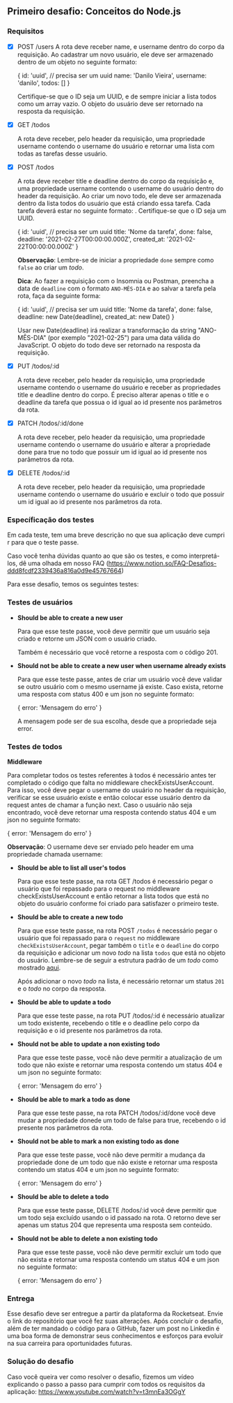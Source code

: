 ## Primeiro desafio: Conceitos do Node.js

### Requisitos

- [x] POST /users
      A rota deve receber name, e username dentro do corpo da requisição. Ao cadastrar um novo usuário, ele deve ser armazenado dentro de um objeto no seguinte formato:

  {
  id: 'uuid', // precisa ser um uuid
  name: 'Danilo Vieira',
  username: 'danilo',
  todos: []
  }

  Certifique-se que o ID seja um UUID, e de sempre iniciar a lista todos como um array vazio.
  O objeto do usuário deve ser retornado na resposta da requisição.

- [x] GET /todos

  A rota deve receber, pelo header da requisição, uma propriedade username contendo o username do usuário e retornar uma lista com todas as tarefas desse usuário.

- [x] POST /todos

  A rota deve receber title e deadline dentro do corpo da requisição e, uma propriedade username contendo o username do usuário dentro do header da requisição. Ao criar um novo todo, ele deve ser armazenada dentro da lista todos do usuário que está criando essa tarefa. Cada tarefa deverá estar no seguinte formato: . Certifique-se que o ID seja um UUID.

  {
  id: 'uuid', // precisa ser um uuid
  title: 'Nome da tarefa',
  done: false,
  deadline: '2021-02-27T00:00:00.000Z',
  created_at: '2021-02-22T00:00:00.000Z'
  }

  **Observação**: Lembre-se de iniciar a propriedade `done` sempre como `false` ao criar um _todo_.

  **Dica**: Ao fazer a requisição com o Insomnia ou Postman, preencha a data de `deadline` com o formato `ANO-MÊS-DIA` e ao salvar a tarefa pela rota, faça da seguinte forma:

  {
  id: 'uuid', // precisa ser um uuid
  title: 'Nome da tarefa',
  done: false,
  deadline: new Date(deadline),
  created_at: new Date()
  }

  Usar new Date(deadline) irá realizar a transformação da string "ANO-MÊS-DIA" (por exemplo "2021-02-25") para uma data válida do JavaScript.
  O objeto do todo deve ser retornado na resposta da requisição.

- [x] PUT /todos/:id

  A rota deve receber, pelo header da requisição, uma propriedade username contendo o username do usuário e receber as propriedades title e deadline dentro do corpo. É preciso alterar apenas o title e o deadline da tarefa que possua o id igual ao id presente nos parâmetros da rota.

- [x] PATCH /todos/:id/done

  A rota deve receber, pelo header da requisição, uma propriedade username contendo o username do usuário e alterar a propriedade done para true no todo que possuir um id igual ao id presente nos parâmetros da rota.

- [x] DELETE /todos/:id

  A rota deve receber, pelo header da requisição, uma propriedade username contendo o username do usuário e excluir o todo que possuir um id igual ao id presente nos parâmetros da rota.

### Específicação dos testes

Em cada teste, tem uma breve descrição no que sua aplicação deve cumprir para que o teste passe.

Caso você tenha dúvidas quanto ao que são os testes, e como interpretá-los, dê uma olhada em nosso FAQ (https://www.notion.so/FAQ-Desafios-ddd8fcdf2339436a816a0d9e45767664)

Para esse desafio, temos os seguintes testes:

### Testes de usuários

- **Should be able to create a new user**

  Para que esse teste passe, você deve permitir que um usuário seja criado e retorne um JSON com o usuário criado.

  Também é necessário que você retorne a resposta com o código 201.

- **Should not be able to create a new user when username already exists**

  Para que esse teste passe, antes de criar um usuário você deve validar se outro usuário com o mesmo username já existe. Caso exista, retorne uma resposta com status 400 e um json no seguinte formato:

  {
  error: 'Mensagem do erro'
  }

  A mensagem pode ser de sua escolha, desde que a propriedade seja error.

### Testes de todos

**Middleware**

Para completar todos os testes referentes à todos é necessário antes ter completado o código que falta no middleware checkExistsUserAccount. Para isso, você deve pegar o username do usuário no header da requisição, verificar se esse usuário existe e então colocar esse usuário dentro da request antes de chamar a função next. Caso o usuário não seja encontrado, você deve retornar uma resposta contendo status 404 e um json no seguinte formato:

{
error: 'Mensagem do erro'
}

**Observação**: O username deve ser enviado pelo header em uma propriedade chamada username:

- **Should be able to list all user's todos**

  Para que esse teste passe, na rota GET /todos é necessário pegar o usuário que foi repassado para o request no middleware checkExistsUserAccount e então retornar a lista todos que está no objeto do usuário conforme foi criado para satisfazer o primeiro teste.

- **Should be able to create a new todo**

  Para que esse teste passe, na rota POST `/todos` é necessário pegar o usuário que foi repassado para o `request` no middleware `checkExistsUserAccount`, pegar também o `title` e o `deadline` do corpo da requisição e adicionar um novo _todo_ na lista `todos` que está no objeto do usuário. Lembre-se de seguir a estrutura padrão de um _todo_ como mostrado [aqui](https://www.notion.so/Desafio-01-Conceitos-do-Node-js-59ccb235aecd43a6a06bf09a24e7ede8).

  Após adicionar o novo _todo_ na lista, é necessário retornar um status `201` e o _todo_ no corpo da resposta.

- **Should be able to update a todo**

  Para que esse teste passe, na rota PUT /todos/:id é necessário atualizar um todo existente, recebendo o title e o deadline pelo corpo da requisição e o id presente nos parâmetros da rota.

- **Should not be able to update a non existing todo**

  Para que esse teste passe, você não deve permitir a atualização de um todo que não existe e retornar uma resposta contendo um status 404 e um json no seguinte formato:

  {
  error: 'Mensagem do erro'
  }

- **Should be able to mark a todo as done**

  Para que esse teste passe, na rota PATCH /todos/:id/done você deve mudar a propriedade donede um todo de false para true, recebendo o id presente nos parâmetros da rota.

- **Should not be able to mark a non existing todo as done**

  Para que esse teste passe, você não deve permitir a mudança da propriedade done de um todo que não existe e retornar uma resposta contendo um status 404 e um json no seguinte formato:

  {
  error: 'Mensagem do erro'
  }

- **Should be able to delete a todo**

  Para que esse teste passe, DELETE /todos/:id você deve permitir que um todo seja excluído usando o id passado na rota. O retorno deve ser apenas um status 204 que representa uma resposta sem conteúdo.

- **Should not be able to delete a non existing todo**

  Para que esse teste passe, você não deve permitir excluir um todo que não exista e retornar uma resposta contendo um status 404 e um json no seguinte formato:

  {
  error: 'Mensagem do erro'
  }

### Entrega

Esse desafio deve ser entregue a partir da plataforma da Rocketseat. Envie o link do repositório que você fez suas alterações. Após concluir o desafio, além de ter mandado o código para o GitHub, fazer um post no Linkedin é uma boa forma de demonstrar seus conhecimentos e esforços para evoluir na sua carreira para oportunidades futuras.

### Solução do desafio

Caso você queira ver como resolver o desafio, fizemos um vídeo explicando o passo a passo para cumprir com todos os requisitos da aplicação:
https://www.youtube.com/watch?v=t3mnEa3OGgY
